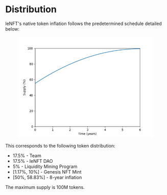 # Distribution

leNFT's native token inflation follows the predetermined schedule detailed below:

<figure><img src="../.gitbook/assets/distribution.png" alt=""><figcaption></figcaption></figure>

This corresponds to the following token distribution:

* 17.5% - Team
* 17.5% - leNFT DAO
* 5% - Liquidity Mining Program
* \[1.17%, 10%] - Genesis NFT Mint
* \[50%, 58.83%] - 8-year inflation

The maximum supply is 100M tokens.


